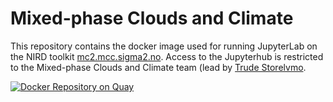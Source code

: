 # Mixed-phase Clouds and Climate

This repository contains the docker image used for running JupyterLab on the NIRD toolkit [mc2.mcc.sigma2.no](mc2.mcc.sigma2.no). Access to the Jupyterhub is restricted to the Mixed-phase Clouds and Climate team (lead by [Trude Storelvmo](https://www.mn.uio.no/geo/personer/vit/metos/truds/index.html).

[![Docker Repository on Quay](https://quay.io/repository/nordicesmhub/mc2-nird-toolkit/status "Docker Repository on Quay")](https://quay.io/repository/nordicesmhub/mc2-nird-toolkit)


